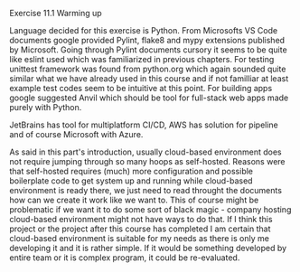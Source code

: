 Exercise 11.1 Warming up

Language decided for this exercise is Python. From Microsofts VS Code documents google provided Pylint, flake8 and mypy extensions published by Microsoft. Going through Pylint documents cursory it seems to be quite like eslint used which was familiarized in previous chapters. For testing unittest framework was found from python.org which again sounded quite similar what we have already used in this course and if not familliar at least example test codes seem to be intuitive at this point. For building apps google suggested Anvil which should be tool for full-stack web apps made purely with Python. 

JetBrains has tool for multiplatform CI/CD, AWS has solution for pipeline and of course Microsoft with Azure. 

As said in this part's introduction, usually cloud-based environment does not require jumping through so many hoops as self-hosted. Reasons were that self-hosted requires (much) more configuration and possible boilerplate code to get system up and running while cloud-based environment is ready there, we just need to read throught the documents how can we create it work like we want to. This of course might be problematic if we want it to do some sort of black magic - company hosting cloud-based environment might not have ways to do that. If I think this project or the project after this course has completed I am certain that cloud-based environment is suitable for my needs as there is only me developing it and it is rather simple. If it would be something developed by entire team or it is complex program, it could be re-evaluated.
